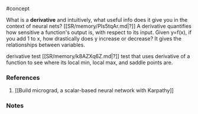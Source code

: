 #concept


What is a **derivative** and intuitively, what useful info does it give you in the context of neural nets?
[[SR/memory/PIs5tqAr.md|?]]
A derivative quantifies how sensitive a function's output is, with respect to its input.
Given y=f(x), if you add 1 to x, how drastically does y increase or decrease? It gives the relationships between variables.


derivative test
[[SR/memory/k8AZXq6Z.md|?]]
test that uses derivative of a function to see where its local min, local max, and saddle points are.


### References
1. [[Build micrograd, a scalar-based neural network with Karpathy]]

### Notes




